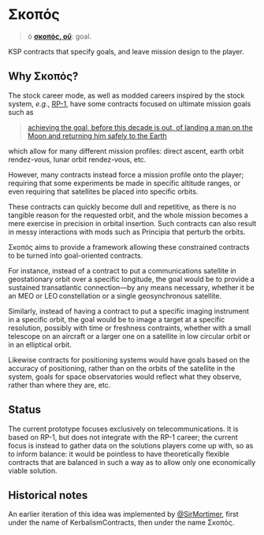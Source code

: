 # Σκοπός
> ὁ [**σκοπός, οῦ**](https://bailly.app/skopos): goal.

KSP contracts that specify goals, and leave mission design to the player.

## Why Σκοπός?

The stock career mode, as well as modded careers inspired by the stock system,
_e.g._, [RP-1](https://github.com/KSP-RO/RP-0), have some contracts focused on
ultimate mission goals such as

> [achieving the goal, before this decade is out, of landing a man on the Moon
> and returning him safely to the Earth](
> https://www.youtube.com/watch?v=8ygoE2YiHCs&t=36s)

which allow for many different mission profiles: direct ascent, earth orbit
rendez-vous, lunar orbit rendez-vous, etc.

However, many contracts instead force a mission profile onto the player;
requiring that some experiments be made in specific altitude ranges, or even
requiring that satellites be placed into specific orbits.

These contracts can quickly become dull and repetitive, as there is no tangible
reason for the requested orbit, and the whole mission becomes a mere exercise in
precision in orbital insertion.
Such contracts can also result in messy interactions with mods such as Principia
that perturb the orbits.

Σκοπός aims to provide a framework allowing these constrained contracts to be
turned into goal-oriented contracts.

For instance, instead of a contract to put a communications satellite in
geostationary orbit over a specific longitude, the goal would be to provide a
sustained transatlantic connection—by any means necessary, whether it be an MEO
or LEO constellation or a single geosynchronous satellite.

Similarly, instead of having a contract to put a specific imaging instrument in
a specific orbit, the goal would be to image a target at a specific resolution,
possibly with time or freshness contraints, whether with a small telescope on an
aircraft or a larger one on a satellite in low circular orbit or in an
elliptical orbit.

Likewise contracts for positioning systems would have goals based on the accuracy
of positioning, rather than on the orbits of the satellite in the system, goals
for space observatories would reflect what they observe, rather than where they
are, etc.

## Status

The current prototype focuses exclusively on telecommunications. It is based on
RP-1, but does not integrate with the RP-1 career; the current focus is instead
to gather data on the solutions players come up with, so as to inform balance: it
would be pointless to have theoretically flexible contracts that are balanced in
such a way as to allow only one economically viable solution.

## Historical notes

An earlier iteration of this idea was implemented by
[@SirMortimer](https://github.com/SirMortimer), first under the name of
KerbalismContracts, then under the name Σκοπός.

